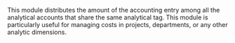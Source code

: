 This module distributes the amount of the accounting entry among all the analytical accounts that share the same analytical tag. This module is particularly useful for managing costs in projects, departments, or any other analytic dimensions.
